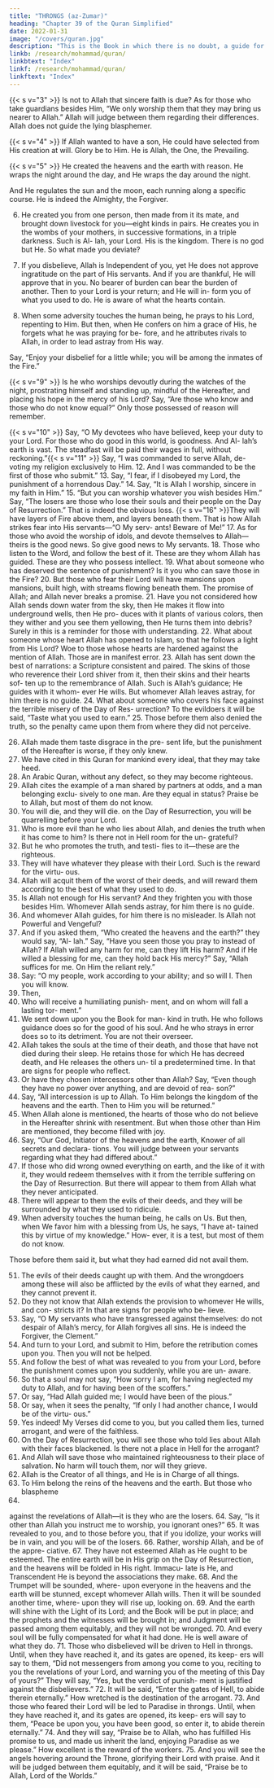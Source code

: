 ```yaml
---
title: "THRONGS (az-Zumar)"
heading: "Chapter 39 of the Quran Simplified"
date: 2022-01-31
image: "/covers/quran.jpg"
description: "This is the Book in which there is no doubt, a guide for the righteous."
linkb: /research/mohammad/quran/
linkbtext: "Index"
linkf: /research/mohammad/quran/
linkftext: "Index"
---
```



<!-- 1. The revelation of the Book is from Allah, the
Mighty and Wise.
We sent down to you the Book with the
truth, so serve Allah, devoting your religion
to Him. -->

{{< s v="3" >}}  Is not to Allah that sincere faith is due? As for those who take guardians besides Him,
“We only worship them that they may bring us nearer to Allah.” Allah will judge between
them regarding their differences. 
Allah does not guide the lying blasphemer.

{{< s v="4" >}}  If Allah wanted to have a son, He could have selected from His creation at will. Glory be to
Him. He is Allah, the One, the Prevailing.

{{< s v="5" >}}  He created the heavens and the earth with reason. He wraps the night around the day,
and He wraps the day around the night. 

And He regulates the sun and the moon, each running along a specific course. He is indeed the
Almighty, the Forgiver.

6. He created you from one person, then made from it its mate, and brought down livestock
for you—eight kinds in pairs. He creates you in the wombs of your mothers, in successive formations, in a triple darkness. Such is Al-
lah, your Lord. His is the kingdom. There is no god but He. So what made you deviate?

7. If you disbelieve, Allah is Independent of you, yet He does not approve ingratitude on
the part of His servants. And if you are thankful, He will approve that in you. No bearer of
burden can bear the burden of another. Then to your Lord is your return; and He will in-
form you of what you used to do. He is aware of what the hearts contain.

8. When some adversity touches the human being, he prays to his Lord, repenting to Him.
But then, when He confers on him a grace of His, he forgets what he was praying for be-
fore, and he attributes rivals to Allah, in order
to lead astray from His way. 

Say, “Enjoy your disbelief for a little while; you will be among
the inmates of the Fire.”

{{< s v="9" >}}  Is he who worships devoutly during the watches of the night, prostrating himself and
standing up, mindful of the Hereafter, and placing his hope in the mercy of his Lord?
Say, “Are those who know and those who do not know equal?” Only those possessed of
reason will remember.

{{< s v="10" >}}  Say, “O My devotees who have believed, keep your duty to your Lord. For those who
do good in this world, is goodness. And Al-
lah’s earth is vast. The steadfast will be paid
their wages in full, without reckoning.”{{< s v="11" >}}  Say, “I was commanded to serve Allah, de-
voting my religion exclusively to Him.
12. And I was commanded to be the first of
those who submit.”
13. Say, “I fear, if I disobeyed my Lord, the
punishment of a horrendous Day.”
14. Say, “It is Allah I worship, sincere in my
faith in Him.”
15. “But you can worship whatever you wish
besides Him.” Say, “The losers are those who
lose their souls and their people on the Day
of Resurrection.” That is indeed the obvious
loss.
{{< s v="16" >}}They will have layers of Fire above them,
and layers beneath them. That is how Allah
strikes fear into His servants—“O My serv-
ants! Beware of Me!”
17. As for those who avoid the worship of
idols, and devote themselves to Allah—theirs
is the good news. So give good news to My
servants.
18. Those who listen to the Word, and follow
the best of it. These are they whom Allah has
guided. These are they who possess intellect.
19. What about someone who has deserved the
sentence of punishment? Is it you who can
save those in the Fire?
20. But those who fear their Lord will have
mansions upon mansions, built high, with
streams flowing beneath them. The promise
of Allah; and Allah never breaks a promise.
21. Have you not considered how Allah sends
down water from the sky, then He makes it
flow into underground wells, then He pro-
duces with it plants of various colors, then
they wither and you see them yellowing, then
He turns them into debris? Surely in this is a
reminder for those with understanding.
22. What about someone whose heart Allah
has opened to Islam, so that he follows a light
from His Lord? Woe to those whose hearts
are hardened against the mention of Allah.
Those are in manifest error.
23. Allah has sent down the best of narrations:
a Scripture consistent and paired. The skins
of those who reverence their Lord shiver
from it, then their skins and their hearts sof-
ten up to the remembrance of Allah. Such is
Allah’s guidance; He guides with it whom-
ever He wills. But whomever Allah leaves
astray, for him there is no guide.
24. What about someone who covers his face
against the terrible misery of the Day of Res-
urrection? To the evildoers it will be said,
“Taste what you used to earn.”
25. Those before them also denied the truth, so
the penalty came upon them from where they
did not perceive.

26. Allah made them taste disgrace in the pre-
sent life, but the punishment of the Hereafter
is worse, if they only knew.
27. We have cited in this Quran for mankind
every ideal, that they may take heed.
28. An Arabic Quran, without any defect, so
they may become righteous.
29. Allah cites the example of a man shared by
partners at odds, and a man belonging exclu-
sively to one man. Are they equal in status?
Praise be to Allah, but most of them do not
know.
30. You
will die, and they will die.
on the Day of Resurrection, you will
be quarrelling before your Lord.
32. Who is more evil than he who lies about
Allah, and denies the truth when it has come
to him? Is there not in Hell room for the un-
grateful?
33. But he who promotes the truth, and testi-
fies to it—these are the righteous.
34. They will have whatever they please with
their Lord. Such is the reward for the virtu-
ous.
35. Allah will acquit them of the worst of their
deeds, and will reward them according to the
best of what they used to do.
36. Is Allah not enough for His servant? And
they frighten you with those besides Him.
Whomever Allah sends astray, for him there
is no guide.
37. And whomever Allah guides, for him there
is no misleader. Is Allah not Powerful and
Vengeful?
38. And if you asked them, “Who created the
heavens and the earth?” they would say, “Al-
lah.” Say, “Have you seen those you pray to
instead of Allah? If Allah willed any harm for
me, can they lift His harm? And if He willed
a blessing for me, can they hold back His
mercy?” Say, “Allah suffices for me. On Him
the reliant rely.”
39. Say: “O my people, work according to your
ability; and so will I. Then you will know.
31. Then,
40. Who will receive a humiliating punish-
ment, and on whom will fall a lasting tor-
ment.”
41. We sent down upon you the Book for man-
kind in truth. He who follows guidance does
so for the good of his soul. And he who strays
in error does so to its detriment. You are not
their overseer.
42. Allah takes the souls at the time of their
death, and those that have not died during
their sleep. He retains those for which He has
decreed death, and He releases the others un-
til a predetermined time. In that are signs for
people who reflect.
43. Or have they chosen intercessors other
than Allah? Say, “Even though they have no
power over anything, and are devoid of rea-
son?”
44. Say, “All intercession is up to Allah. To
Him belongs the kingdom of the heavens and
the earth. Then to Him you will be returned.”
45. When Allah alone is mentioned, the hearts
of those who do not believe in the Hereafter
shrink with resentment. But when those
other than Him are mentioned, they become
filled with joy.
46. Say, “Our God, Initiator of the heavens and
the earth, Knower of all secrets and declara-
tions. You will judge between your servants
regarding what they had differed about.”
47. If those who did wrong owned everything
on earth, and the like of it with it, they would
redeem themselves with it from the terrible
suffering on the Day of Resurrection. But
there will appear to them from Allah what
they never anticipated.
48. There will appear to them the evils of their
deeds, and they will be surrounded by what
they used to ridicule.
49. When adversity touches the human being,
he calls on Us. But then, when We favor him
with a blessing from Us, he says, “I have at-
tained this by virtue of my knowledge.” How-
ever, it is a test, but most of them do not
know.

Those before them said it, but what they
had earned did not avail them.

51. The evils of their deeds caught up with
them. And the wrongdoers among these will
also be afflicted by the evils of what they
earned, and they cannot prevent it.
52. Do they not know that Allah extends the
provision to whomever He wills, and con-
stricts it? In that are signs for people who be-
lieve.
53. Say, “O My servants who have transgressed
against themselves: do not despair of Allah’s
mercy, for Allah forgives all sins. He is indeed
the Forgiver, the Clement.”
54. And turn to your Lord, and submit to Him,
before the retribution comes upon you. Then
you will not be helped.
55. And follow the best of what was revealed to
you from your Lord, before the punishment
comes upon you suddenly, while you are un-
aware.
56. So that a soul may not say, “How sorry I
am, for having neglected my duty to Allah,
and for having been of the scoffers.”
57. Or say, “Had Allah guided me; I would
have been of the pious.”
58. Or say, when it sees the penalty, “If only I
had another chance, I would be of the virtu-
ous.”
59. Yes indeed! My Verses did come to you,
but you called them lies, turned arrogant, and
were of the faithless.
60. On the Day of Resurrection, you will see
those who told lies about Allah with their
faces blackened. Is there not a place in Hell
for the arrogant?
61. And Allah will save those who maintained
righteousness to their place of salvation. No
harm will touch them, nor will they grieve.
62. Allah is the Creator of all things, and He is
in Charge of all things.
63. To Him belong the reins of the heavens
and the earth. But those who blaspheme
50.
against the revelations of Allah—it is they
who are the losers.
64. Say, “Is it other than Allah you instruct me
to worship, you ignorant ones?”
65. It was revealed to you, and to those before
you, that if you idolize, your works will be in
vain, and you will be of the losers.
66. Rather, worship Allah, and be of the appre-
ciative.
67. They have not esteemed Allah as He ought
to be esteemed. The entire earth will be in His
grip on the Day of Resurrection, and the
heavens will be folded in His right. Immacu-
late is He, and Transcendent He is beyond the
associations they make.
68. And the Trumpet will be sounded, where-
upon everyone in the heavens and the earth
will be stunned, except whomever Allah wills.
Then it will be sounded another time, where-
upon they will rise up, looking on.
69. And the earth will shine with the Light of
its Lord; and the Book will be put in place;
and the prophets and the witnesses will be
brought in; and Judgment will be passed
among them equitably, and they will not be
wronged.
70. And every soul will be fully compensated
for what it had done. He is well aware of what
they do.
71. Those who disbelieved will be driven to
Hell in throngs. Until, when they have
reached it, and its gates are opened, its keep-
ers will say to them, “Did not messengers
from among you come to you, reciting to you
the revelations of your Lord, and warning
you of the meeting of this Day of yours?”
They will say, “Yes, but the verdict of punish-
ment is justified against the disbelievers.”
72. It will be said, “Enter the gates of Hell, to
abide therein eternally.” How wretched is the
destination of the arrogant.
73. And those who feared their Lord will be led
to Paradise in throngs. Until, when they have
reached it, and its gates are opened, its keep-
ers will say to them, “Peace be upon you, you have been good, so enter it, to abide therein
eternally.”
74. And they will say, “Praise be to Allah, who
has fulfilled His promise to us, and made us
inherit the land, enjoying Paradise as we
please.” How excellent is the reward of the
workers.
75. And you will see the angels hovering
around the Throne, glorifying their Lord
with praise. And it will be judged between
them equitably, and it will be said, “Praise be
to Allah, Lord of the Worlds.”


